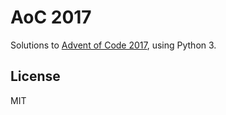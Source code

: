 # AoC 2017

Solutions to [Advent of Code 2017](http://adventofcode.com/2017), using Python 3.

## License

MIT
